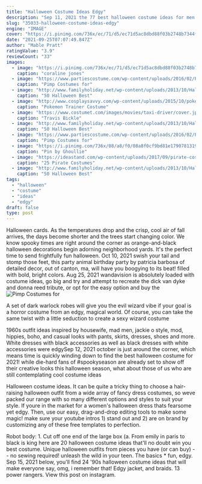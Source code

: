 ```yaml
---
title: "Halloween Costume Ideas Edgy"
description: "Sep 11, 2021 the 77 best halloween costume ideas for men who want to win halloween in 2021. Always put safety first with the best home security cameras.  Their basic design gives them an edgy flair for all-season usage. If youre dressing up as a pirate for halloween"
slug: "35033-halloween-costume-ideas-edgy"
engine: "IMAGE"
cover: "https://i.pinimg.com/736x/ec/71/d5/ec71d5ac8dbd88f03b2748b7344f8447.jpg"
date: "2021-09-25T07:07:49.847Z"
author: "Mable Pratt"
ratingValue: "3.9"
reviewCount: "33"
images:
  - image: "https://i.pinimg.com/736x/ec/71/d5/ec71d5ac8dbd88f03b2748b7344f8447.jpg"
    caption: "coraline jones"
  - image: "https://www.partiescostume.com/wp-content/uploads/2016/02/Pimp-Costume-for-Women.jpg"
    caption: "Pimp Costumes for"
  - image: "http://www.familyholiday.net/wp-content/uploads/2013/10/Halloween-Best-Calaveras-Makeup-Sugar-Skull-Ideas-for-Women-10.jpg"
    caption: "50 Halloween Best"
  - image: "http://www.cosplaysavvy.com/wp-content/uploads/2015/10/pokemon-trainer-costume-featured_image.png"
    caption: "Pokemon Trainer Costume"
  - image: "https://www.costumet.com/images/movies/taxi-driver/cover.jpg"
    caption: "Travis Bickle"
  - image: "http://www.familyholiday.net/wp-content/uploads/2013/10/Halloween-Best-Calaveras-Makeup-Sugar-Skull-Ideas-for-Women-32.jpg"
    caption: "50 Halloween Best"
  - image: "https://www.partiescostume.com/wp-content/uploads/2016/02/Pimp-Costume-Fur.jpg"
    caption: "Pimp Costumes for"
  - image: "https://i.pinimg.com/736x/08/a8/f0/08a8f0cf9bd81e179078131928ee460f.jpg"
    caption: "Pin by Ghoullie"
  - image: "https://ideastand.com/wp-content/uploads/2017/09/pirate-costume-diy/14-pirate-costume-diy-ideas-tutorials.jpg"
    caption: "25 Pirate Costumes"
  - image: "http://www.familyholiday.net/wp-content/uploads/2013/10/Halloween-Best-Calaveras-Makeup-Sugar-Skull-Ideas-for-Women-26.jpg"
    caption: "50 Halloween Best"
tags:
  - "halloween"
  - "costume"
  - "ideas"
  - "edgy"
draft: false
type: post
---
```


Halloween cards. As the temperatures drop and the crisp, cool air of fall arrives, the days become shorter and the trees start changing color. We know spooky times are right around the corner as orange-and-black halloween decorations begin adorning neighborhood yards. It's the perfect time to send frightfully fun halloween. Oct 10, 2021 swish your tail and stomp those feet, this party animal birthday party by patricia barbosa of detailed decor, out of canton, ma, will have you boogying to its beat! filled with bold, bright colors. Aug 25, 2021 wandavision is absolutely loaded with costume ideas, go big and try and attempt to recreate the dick van dyke and donna reed tribute, or opt for the easy option and buy the
![Pimp Costumes for](https://www.partiescostume.com/wp-content/uploads/2016/02/Pimp-Costume-for-Women.jpg "Pimp Costumes for")

A set of dark warlock robes will give you the evil wizard vibe if your goal is a horror costume from an edgy, magical world. Of course, you can take the same twist with a little seduction to create a sexy wizard costume
<!--inArticleAds-->

<!--galleryOne-->

1960s outfit ideas inspired by housewife, mad men, jackie o style, mod, hippies, boho, and casual looks with pants, skirts, dresses, shoes and more.  White dresses with black accessories as well as black dresses with white accessories were edgySep 12, 2021 october is just around the corner, which means time is quickly winding down to find the best halloween costume for 2021! while die-hard fans of #spookyseason are already set to show off their creative looks this halloween season, what about those of us who are still contemplating cool costume ideas
<!--inArticleAds-->

<!--galleryTwo-->

Halloween costume ideas. It can be quite a tricky thing to choose a hair-raising halloween outfit from a wide array of fancy dress costumes, so weve packed our range with so many different options and styles to suit your style. If youre in the market for a women's halloween dress thats fearsome yet edgy. Then, use our easy, drag-and-drop editing tools to make some magic! make sure your youtube intros 1) stand out and 2) are on brand by customizing any of these free templates to perfection.
<!--galleryThree-->

Robot body: 1. Cut off one end of the large box (a. From emily in paris to black is king  here are 20 halloween costume ideas that'll no doubt win you best costume. Unique halloween outfits from pieces you have (or can buy) -- no sewing required! unleash the wild in your teen. The basics * fun, edgy. Sep 15, 2021 below, you'll find 24 '90s halloween costume ideas that will make everyone say, omg, i remember that!  Edgy jacket, and braids. 13 power rangers. View this post on instagram.
